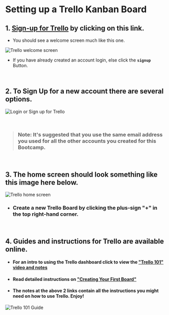 # Setting up a Trello Kanban Board

## **1. [Sign-up for Trello](https://trello.com/) by clicking on this link.**

- You should see a welcome screen much like this one.

![Trello welcome screen](img/Trello_1.png)

- If you have already created an account login, else click the **`signup`** Button.

<br>

## **2. To Sign Up for a new account there are several options.**

![Login or Sign up for Trello](img/Trello_2.png)

<br>

> ### Note: It's suggested that you use the same email address you used for all the other accounts you created for this Bootcamp.

<br>

## **3. The home screen should look something like this image here below.**

![Trello home screen](img/Trello_3.png)

- ### Create a new Trello Board by clicking the plus-sign "+" in the top right-hand corner.

<br>

## **4. Guides and instructions for Trello are available online.**

- #### For an intro to using the Trello dashboard click to view the ["Trello 101" video and notes](https://trello.com/guide/trello-101)

- #### Read detailed instructions on ["Creating Your First Board"](https://trello.com/guide/create-a-board)

- #### The notes at the above 2 links contain all the instructions you might need on how to use Trello. Enjoy!

![Trello 101 Guide](img/Trello_4.png)

